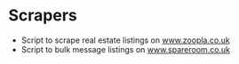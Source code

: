 # Scrapers
- Script to scrape real estate listings on www.zoopla.co.uk
- Script to bulk message listings on www.spareroom.co.uk
